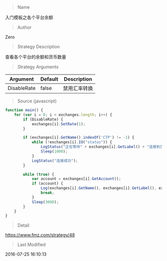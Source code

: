 
> Name

入门模板之各个平台余额

> Author

Zero

> Strategy Description

查看各个平台的余额和货币数量

> Strategy Arguments



|Argument|Default|Description|
|----|----|----|
|DisableRate|false|禁用汇率转换|


> Source (javascript)

``` javascript
function main() {
    for (var i = 0; i < exchanges.length; i++) {
        if (DisableRate) {
            exchanges[i].SetRate(1);
        }

        if (exchanges[i].GetName().indexOf('CTP') != -1) {
            while (!exchanges[i].IO("status")) {
                LogStatus("正在等待" + exchanges[i].GetLabel() + "连接到交易所服务器, 行情服务器: " + (exchanges[i].IO("status", 0) ? '正常' : '断开') + ', 交易服务器: ' + (exchanges[i].IO("status", 1) ? '正常' : '断开'));
                Sleep(1000);
            }
            LogStatus("连接成功");
        }

        while (true) {
            var account = exchanges[i].GetAccount();
            if (account) {
                Log(exchanges[i].GetName(), exchanges[i].GetLabel(), exchanges[i].GetCurrency(), exchanges[i].GetAccount());
                break;
            }
            Sleep(3000);
        }
    }
}
```

> Detail

https://www.fmz.com/strategy/48

> Last Modified

2016-07-25 16:10:13
